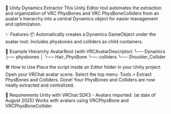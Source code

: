 🧩 Unity Dynamics Extractor
This Unity Editor tool automates the extraction and organization of VRC PhysBones and VRC PhysBoneColliders from an avatar's hierarchy into a central Dynamics object for easier management and optimization.

✨ Features
📦 Automatically creates a Dynamics GameObject under the avatar root.
Includes physbones and colliders as child containers.

📂 Example Hierarchy
AvatarRoot (with VRCAvatarDescriptor)
└── Dynamics
    ├── physbones
    │   └── Hair_PhysBone
    └── colliders
        └── Shoulder_Collider
        
🛠 How to Use
Place the script inside an Editor folder in your Unity project.
Open your VRChat avatar scene.
Select the top menu: Tools > Extract PhysBones and Colliders.
Done! Your PhysBones and Colliders are now neatly extracted and centralized.

🧩 Requirements
Unity with VRChat SDK3 - Avatars imported. (at date of August 2025)
Works with avatars using VRCPhysBone and VRCPhysBoneCollider.
